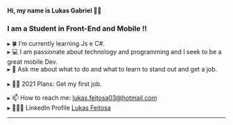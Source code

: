 #### Hi, my name is Lukas Gabriel 👋🏻

### I am a Student in Front-End and Mobile !!

▸ 🍀 I’m currently learning Js e C#. <br>
▸ 💻 I am passionate about technology and programming and I seek to be a great mobile Dev.  <br>
▸ 💬 Ask me about what to do and what to learn to stand out and get a job.  <br>   
▸ 🤝🏻 2021 Plans: Get my first job.


▸ 📫 How to reach me: lukas.feitosa03@hotmail.com  <br>
▸ 👨🏻‍💻 LinkedIn Profile <a href="https://www.linkedin.com/in/lukas-feitosa-90768a1a9/" title="Perfil LinkedIn">Lukas Feitosa</a>  <br>

---
